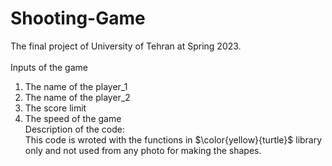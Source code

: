 # Shooting-Game
The final project of University of Tehran at Spring 2023.</br></br>
Inputs of the game
1. The name of the player_1</br>
2. The name of the player_2</br>
3. The score limit</br>
4. The speed of the game</br>
Description of the code:</br>
This code is wroted with the functions in $\color{yellow}{turtle}$ library only and not used from any photo for making the shapes.
